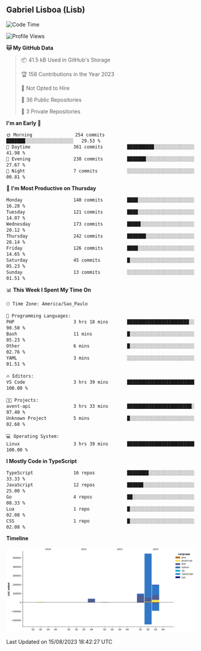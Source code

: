 ## Gabriel Lisboa (Lisb)

<!--START_SECTION:waka-->
![Code Time](http://img.shields.io/badge/Code%20Time-134%20hrs%2017%20mins-blue)

![Profile Views](http://img.shields.io/badge/Profile%20Views-0-blue)

**🐱 My GitHub Data** 

> 📦 41.5 kB Used in GitHub's Storage 
 > 
> 🏆 158 Contributions in the Year 2023
 > 
> 🚫 Not Opted to Hire
 > 
> 📜 36 Public Repositories 
 > 
> 🔑 3 Private Repositories 
 > 
**I'm an Early 🐤** 

```text
🌞 Morning                254 commits         ███████░░░░░░░░░░░░░░░░░░   29.53 % 
🌆 Daytime                361 commits         ██████████░░░░░░░░░░░░░░░   41.98 % 
🌃 Evening                238 commits         ███████░░░░░░░░░░░░░░░░░░   27.67 % 
🌙 Night                  7 commits           ░░░░░░░░░░░░░░░░░░░░░░░░░   00.81 % 
```
📅 **I'm Most Productive on Thursday** 

```text
Monday                   140 commits         ████░░░░░░░░░░░░░░░░░░░░░   16.28 % 
Tuesday                  121 commits         ████░░░░░░░░░░░░░░░░░░░░░   14.07 % 
Wednesday                173 commits         █████░░░░░░░░░░░░░░░░░░░░   20.12 % 
Thursday                 242 commits         ███████░░░░░░░░░░░░░░░░░░   28.14 % 
Friday                   126 commits         ████░░░░░░░░░░░░░░░░░░░░░   14.65 % 
Saturday                 45 commits          █░░░░░░░░░░░░░░░░░░░░░░░░   05.23 % 
Sunday                   13 commits          ░░░░░░░░░░░░░░░░░░░░░░░░░   01.51 % 
```


📊 **This Week I Spent My Time On** 

```text
🕑︎ Time Zone: America/Sao_Paulo

💬 Programming Languages: 
PHP                      3 hrs 18 mins       ███████████████████████░░   90.50 % 
Bash                     11 mins             █░░░░░░░░░░░░░░░░░░░░░░░░   05.23 % 
Other                    6 mins              █░░░░░░░░░░░░░░░░░░░░░░░░   02.76 % 
YAML                     3 mins              ░░░░░░░░░░░░░░░░░░░░░░░░░   01.51 % 

🔥 Editors: 
VS Code                  3 hrs 39 mins       █████████████████████████   100.00 % 

🐱‍💻 Projects: 
avent-api                3 hrs 33 mins       ████████████████████████░   97.40 % 
Unknown Project          5 mins              █░░░░░░░░░░░░░░░░░░░░░░░░   02.60 % 

💻 Operating System: 
Linux                    3 hrs 39 mins       █████████████████████████   100.00 % 
```

**I Mostly Code in TypeScript** 

```text
TypeScript               16 repos            ████████░░░░░░░░░░░░░░░░░   33.33 % 
JavaScript               12 repos            ██████░░░░░░░░░░░░░░░░░░░   25.00 % 
Go                       4 repos             ██░░░░░░░░░░░░░░░░░░░░░░░   08.33 % 
Lua                      1 repo              █░░░░░░░░░░░░░░░░░░░░░░░░   02.08 % 
CSS                      1 repo              █░░░░░░░░░░░░░░░░░░░░░░░░   02.08 % 
```



**Timeline**

![Lines of Code chart](https://raw.githubusercontent.com/tenlisboa/tenlisboa/main/assets/bar_graph.png)


 Last Updated on 15/08/2023 18:42:27 UTC
<!--END_SECTION:waka-->
